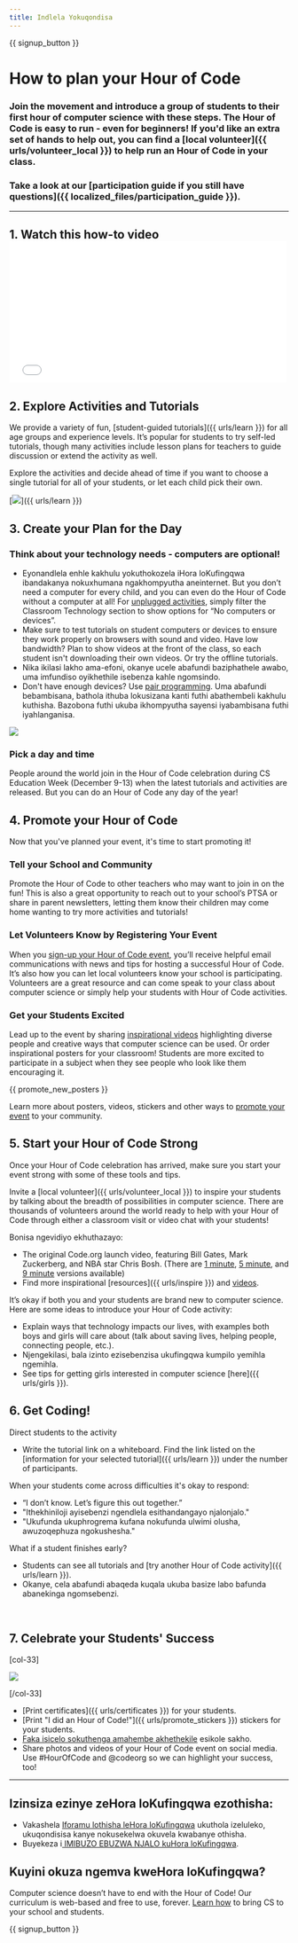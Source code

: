 ```yaml
---
title: Indlela Yokuqondisa
---
```


{{ signup_button }}

# How to plan your Hour of Code

### Join the movement and introduce a group of students to their first hour of computer science with these steps. The Hour of Code is easy to run - even for beginners! If you'd like an extra set of hands to help out, you can find a [local volunteer]({{ urls/volunteer_local }}) to help run an Hour of Code in your class.

### Take a look at our [participation guide if you still have questions]({{ localized_files/participation_guide }}).

***

## 1. Watch this how-to video <iframe width="500" height="255" src="//www.youtube.com/embed/SrnvvWDm73k" frameborder="0" allowfullscreen mark="crwd-mark"></iframe>

## 2. Explore Activities and Tutorials

We provide a variety of fun, [student-guided tutorials]({{ urls/learn }}) for all age groups and experience levels. It’s popular for students to try self-led tutorials, though many activities include lesson plans for teachers to guide discussion or extend the activity as well.

Explore the activities and decide ahead of time if you want to choose a single tutorial for all of your students, or let each child pick their own.

[<img src="/images/fit-700/tutorials.png" />]({{ urls/learn }})

## 3. Create your Plan for the Day

### Think about your technology needs - computers are optional!

- Eyonandlela enhle kakhulu yokuthokozela iHora loKufingqwa ibandakanya nokuxhumana ngakhompyutha aneinternet. But you don’t need a computer for every child, and you can even do the Hour of Code without a computer at all! For [unplugged activities](/learn), simply filter the Classroom Technology section to show options for “No computers or devices”.
- Make sure to test tutorials on student computers or devices to ensure they work properly on browsers with sound and video. Have low bandwidth? Plan to show videos at the front of the class, so each student isn't downloading their own videos. Or try the offline tutorials.
- Nika ikilasi lakho ama-efoni, okanye ucele abafundi baziphathele awabo, uma imfundiso oyikhethile isebenza kahle ngomsindo.
- Don't have enough devices? Use [pair programming](https://www.youtube.com/watch?v=vgkahOzFH2Q). Uma abafundi bebambisana, bathola ithuba lokusizana kanti futhi abathembeli kakhulu kuthisha. Bazobona futhi ukuba ikhompyutha sayensi iyabambisana futhi iyahlanganisa.

<img src="/images/fit-350/group_ipad.jpg" />

### Pick a day and time

People around the world join in the Hour of Code celebration during CS Education Week (December 9-13) when the latest tutorials and activities are released. But you can do an Hour of Code any day of the year!

## 4. Promote your Hour of Code

Now that you've planned your event, it's time to start promoting it!

### Tell your School and Community

Promote the Hour of Code to other teachers who may want to join in on the fun! This is also a great opportunity to reach out to your school’s PTSA or share in parent newsletters, letting them know their children may come home wanting to try more activities and tutorials!

### Let Volunteers Know by Registering Your Event

When you [sign-up your Hour of Code event](/), you’ll receive helpful email communications with news and tips for hosting a successful Hour of Code. It’s also how you can let local volunteers know your school is participating. Volunteers are a great resource and can come speak to your class about computer science or simply help your students with Hour of Code activities.

### Get your Students Excited

Lead up to the event by sharing [inspirational videos](/promote/resources) highlighting diverse people and creative ways that computer science can be used. Or order inspirational posters for your classroom! Students are more excited to participate in a subject when they see people who look like them encouraging it.

{{ promote_new_posters }}

Learn more about posters, videos, stickers and other ways to [promote your event](/promote/resources#posters) to your community.

## 5. Start your Hour of Code Strong

Once your Hour of Code celebration has arrived, make sure you start your event strong with some of these tools and tips.

Invite a [local volunteer]({{ urls/volunteer_local }}) to inspire your students by talking about the breadth of possibilities in computer science. There are thousands of volunteers around the world ready to help with your Hour of Code through either a classroom visit or video chat with your students!

Bonisa ngevidiyo ekhuthazayo:

- The original Code.org launch video, featuring Bill Gates, Mark Zuckerberg, and NBA star Chris Bosh. (There are [1 minute](https://www.youtube.com/watch?v=qYZF6oIZtfc), [5 minute](https://www.youtube.com/watch?v=nKIu9yen5nc), and [9 minute](https://www.youtube.com/watch?v=dU1xS07N-FA) versions available)
- Find more inspirational [resources]({{ urls/inspire }}) and [videos](https://www.youtube.com/playlist?list=PLzdnOPI1iJNfpD8i4Sx7U0y2MccnrNZuP).

It’s okay if both you and your students are brand new to computer science. Here are some ideas to introduce your Hour of Code activity:

- Explain ways that technology impacts our lives, with examples both boys and girls will care about (talk about saving lives, helping people, connecting people, etc.).
- Njengekilasi, bala izinto ezisebenzisa ukufingqwa kumpilo yemihla ngemihla.
- See tips for getting girls interested in computer science [here]({{ urls/girls }}).


## 6. Get Coding!

Direct students to the activity

- Write the tutorial link on a whiteboard. Find the link listed on the [information for your selected tutorial]({{ urls/learn }}) under the number of participants.

When your students come across difficulties it's okay to respond:

- “I don’t know. Let’s figure this out together.”
- "Ithekhiniloji ayisebenzi ngendlela esithandangayo njalonjalo."
- "Ukufunda ukuphrogrema kufana nokufunda ulwimi olusha, awuzoqephuza ngokushesha."

What if a student finishes early?

- Students can see all tutorials and [try another Hour of Code activity]({{ urls/learn }}).
- Okanye, cela abafundi abaqeda kuqala ukuba basize labo bafunda abanekinga ngomsebenzi.

<p style="clear:both">&nbsp;</p>

## 7. Celebrate your Students' Success

[col-33]

<img src="/images/fit-300/boy-certificate.jpg" />

[/col-33]

- [Print certificates]({{ urls/certificates }}) for your students.
- [Print "I did an Hour of Code!"]({{ urls/promote_stickers }}) stickers for your students.
- [Faka isicelo sokuthenga amahembe akhethekile](http://blog.code.org/post/132608499493/hour-of-code-shirts-and-more) esikole sakho.
- Share photos and videos of your Hour of Code event on social media. Use #HourOfCode and @codeorg so we can highlight your success, too!

----

## Izinsiza ezinye zeHora loKufingqwa ezothisha:

- Vakashela [Iforamu lothisha leHora loKufingqwa](http://forum.code.org/c/plc/hour-of-code) ukuthola izeluleko, ukuqondisisa kanye nokusekelwa okuvela kwabanye othisha.
- Buyekeza i[ IMIBUZO EBUZWA NJALO kuHora loKufingqwa](https://help.edraak.org/hc/en-us/categories/200147083-Hour-of-Code).

## Kuyini okuza ngemva kweHora loKufingqwa?

Computer science doesn’t have to end with the Hour of Code! Our curriculum is web-based and free to use, forever. [Learn how](/beyond) to bring CS to your school and students.

{{ signup_button }}
